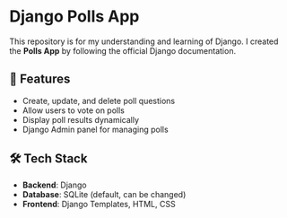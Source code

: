 # Django Polls App  

This repository is for my understanding and learning of Django. I created the **Polls App** by following the official Django documentation.  

## 📌 Features  
- Create, update, and delete poll questions  
- Allow users to vote on polls  
- Display poll results dynamically  
- Django Admin panel for managing polls  

## 🛠 Tech Stack  
- **Backend**: Django  
- **Database**: SQLite (default, can be changed)  
- **Frontend**: Django Templates, HTML, CSS  
